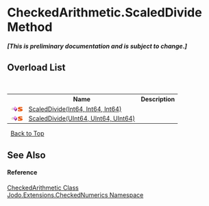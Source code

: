 # CheckedArithmetic.ScaledDivide Method 
 _**\[This is preliminary documentation and is subject to change.\]**_


## Overload List
&nbsp;<table><tr><th></th><th>Name</th><th>Description</th></tr><tr><td>![Public method](media/pubmethod.gif "Public method")![Static member](media/static.gif "Static member")</td><td><a href="M_Jodo_Extensions_CheckedNumerics_CheckedArithmetic_ScaledDivide">ScaledDivide(Int64, Int64, Int64)</a></td><td /></tr><tr><td>![Public method](media/pubmethod.gif "Public method")![Static member](media/static.gif "Static member")</td><td><a href="M_Jodo_Extensions_CheckedNumerics_CheckedArithmetic_ScaledDivide_1">ScaledDivide(UInt64, UInt64, UInt64)</a></td><td /></tr></table>&nbsp;
<a href="#checkedarithmetic.scaleddivide-method">Back to Top</a>

## See Also


#### Reference
<a href="T_Jodo_Extensions_CheckedNumerics_CheckedArithmetic">CheckedArithmetic Class</a><br /><a href="N_Jodo_Extensions_CheckedNumerics">Jodo.Extensions.CheckedNumerics Namespace</a><br />